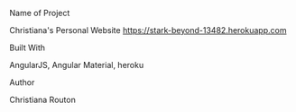 Name of Project

Christiana's Personal Website https://stark-beyond-13482.herokuapp.com

Built With

AngularJS, Angular Material, heroku

Author

Christiana Routon

